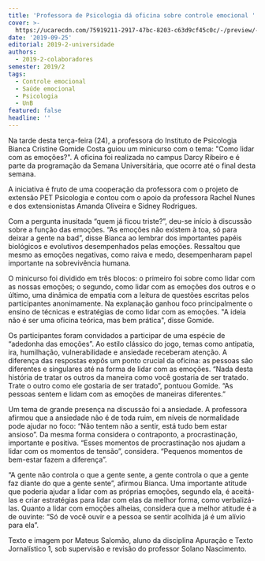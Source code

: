 ```yaml
---
title: 'Professora de Psicologia dá oficina sobre controle emocional '
cover: >-
  https://ucarecdn.com/75919211-2917-47bc-8203-c63d9cf45c0c/-/preview/-/sharp/19/
date: '2019-09-25'
editorial: 2019-2-universidade
authors:
  - 2019-2-colaboradores
semester: 2019/2
tags:
  - Controle emocional
  - Saúde emocional
  - Psicologia
  - UnB
featured: false
headline: ''
---
```

Na tarde desta terça-feira (24), a professora do Instituto de Psicologia Bianca Cristine Gomide Costa guiou um minicurso com o tema: "Como lidar com as emoções?". A oficina foi realizada no campus Darcy Ribeiro e é parte da programação da Semana Universitária, que ocorre até o final desta semana.



A iniciativa é fruto de uma cooperação da professora com o projeto de extensão PET Psicologia e contou com o apoio da professora Rachel Nunes e dos extensionistas Amanda Oliveira e Sidney Rodrigues.



Com a pergunta inusitada “quem já ficou triste?”, deu-se início à discussão sobre a função das emoções. “As emoções não existem à toa, só para deixar a gente na bad”, disse Bianca ao lembrar dos importantes papéis biológicos e evolutivos desempenhados pelas emoções. Ressaltou que mesmo as emoções negativas, como raiva e medo, desempenharam papel importante na sobrevivência humana.



O minicurso foi dividido em três blocos: o primeiro foi sobre como lidar com as nossas emoções; o segundo, como lidar com as emoções dos outros e o último, uma dinâmica de empatia com a leitura de questões escritas pelos participantes anonimamente. Na explanação ganhou foco principalmente o ensino de técnicas e estratégias de como lidar com as emoções. "A ideia não é ser uma oficina teórica, mas bem prática", disse Gomide.



Os participantes foram convidados a participar de uma espécie de “adedonha das emoções”. Ao estilo clássico do jogo, temas como antipatia, ira, humilhação, vulnerabilidade e ansiedade receberam atenção. A diferença das respostas expôs um ponto crucial da oficina: as pessoas são diferentes e singulares até na forma de lidar com as emoções. “Nada desta história de tratar os outros da maneira como você gostaria de ser tratado. Trate o outro como ele gostaria de ser tratado”, pontuou Gomide. “As pessoas sentem e lidam com as emoções de maneiras diferentes.”



Um tema de grande presença na discussão foi a ansiedade. A professora afirmou que a ansiedade não é de toda ruim, em níveis de normalidade pode ajudar no foco: “Não tentem não a sentir, está tudo bem estar ansioso”. Da mesma forma considera o contraponto, a procrastinação, importante e positiva. “Esses momentos de procrastinação nos ajudam a lidar com os momentos de tensão”, considera. “Pequenos momentos de bem-estar fazem a diferença”.



“A gente não controla o que a gente sente, a gente controla o que a gente faz diante do que a gente sente”, afirmou Bianca. Uma importante atitude que poderia ajudar a lidar com as próprias emoções, segundo ela, é aceitá-las e criar estratégias para lidar com elas da melhor forma, como verbalizá-las. Quanto a lidar com emoções alheias, considera que a melhor atitude é a de ouvinte: “Só de você ouvir e a pessoa se sentir acolhida já é um alívio para ela”.



Texto e imagem por Mateus Salomão, aluno da disciplina Apuração e Texto Jornalístico 1, sob supervisão e revisão do professor Solano Nascimento.
